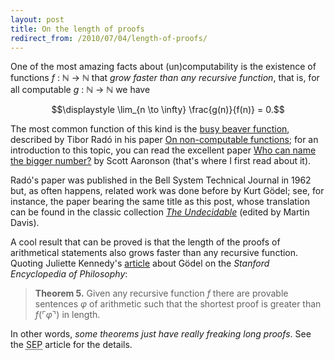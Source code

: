 ```yaml
---
layout: post
title: On the length of proofs
redirect_from: /2010/07/04/length-of-proofs/
---
```


One of the most amazing facts about (un)computability is the existence of functions <em>f</em> : ℕ → ℕ that <em>grow faster than any recursive function</em>, that is, for all computable <em>g</em> : ℕ → ℕ we have

$$\displaystyle \lim_{n \to \infty} \frac{g(n)}{f(n)} = 0.$$

The most common function of this kind is the <a href="http://en.wikipedia.org/wiki/Busy_beaver">busy beaver function</a>, described by Tibor Radó in his paper <a href="http://www.ftonti.net/wiki/_media/rado-on_non-computable_functions.pdf">On non-computable functions</a>; for an introduction to this topic, you can read the excellent paper <a href="http://www.scottaaronson.com/writings/bignumbers.pdf">Who can name the bigger number?</a> by Scott Aaronson (that's where I first read about it).

Radó's paper was published in the Bell System Technical Journal in 1962 but, as often happens, related work was done before by Kurt Gödel; see, for instance, the paper bearing the same title as this post, whose translation can be found in the classic collection <a href="http://books.google.com/books?id=qW8x7sQ4JXgC&lpg=PA82&ots=TMvQ5gJ-hI&dq=godel%20%22on%20the%20length%20of%20proofs%22&pg=PA82#v=snippet&q=%22kurt%20godel%20on%20the%20length%20of%20proofs%22&f=false"><em>The Undecidable</em></a> (edited by Martin Davis).

A cool result that can be proved is that the length of the proofs of arithmetical statements also grows faster than any recursive function. Quoting Juliette Kennedy's <a href="http://plato.stanford.edu/entries/goedel/#SpeUpThe">article</a> about Gödel on the <em>Stanford Encyclopedia of Philosophy</em>:

> <strong>Theorem 5.</strong> Given any recursive function $f$ there are provable sentences $\varphi$ of arithmetic such that the shortest proof is greater than $f(\ulcorner\varphi\urcorner)$ in length.

In other words, <em>some theorems just have really freaking long proofs</em>. See the <abbr title="Stanford Encyclopedia of Philosophy">SEP</abbr> article for the details.
